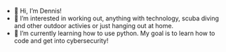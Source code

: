 - 👋 Hi, I’m Dennis!
- 👀 I’m interested in working out, anything with technology, scuba diving and other outdoor activies or just hanging out at home.
- 🌱 I’m currently learning how to use python. My goal is to learn how to code and get into cybersecurity!
<!---
d3pendable/d3pendable is a ✨ special ✨ repository because its `README.md` (this file) appears on your GitHub profile.
You can click the Preview link to take a look at your changes.
--->
